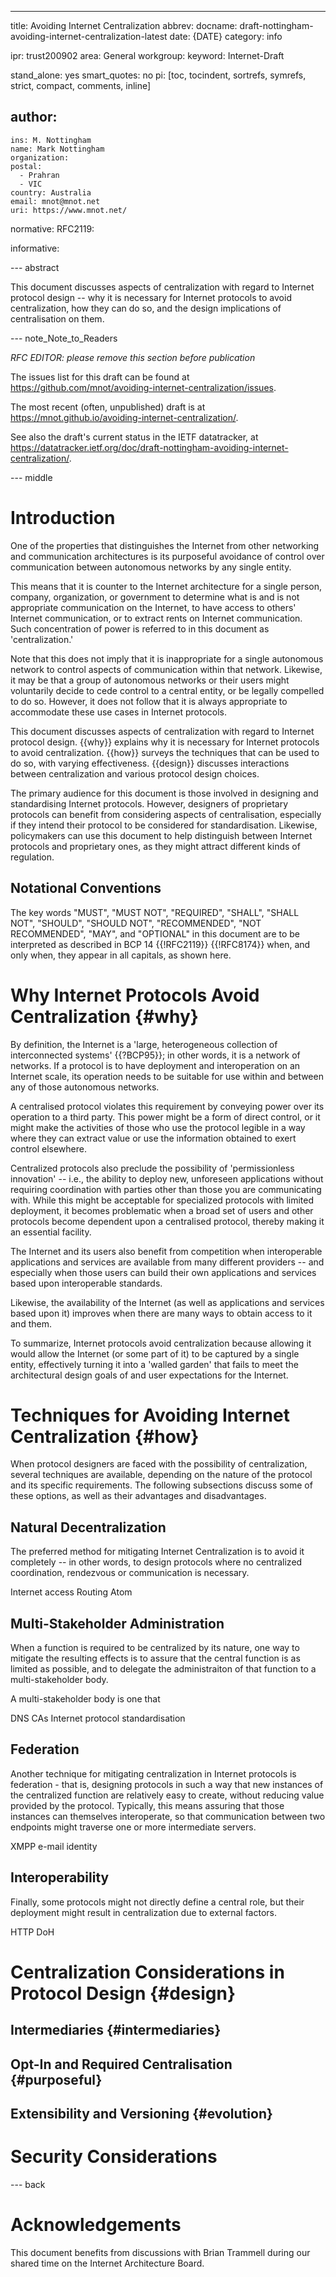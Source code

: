 ---
title: Avoiding Internet Centralization
abbrev:
docname: draft-nottingham-avoiding-internet-centralization-latest
date: {DATE}
category: info

ipr: trust200902
area: General
workgroup:
keyword: Internet-Draft

stand_alone: yes
smart_quotes: no
pi: [toc, tocindent, sortrefs, symrefs, strict, compact, comments, inline]

author:
 -
    ins: M. Nottingham
    name: Mark Nottingham
    organization:
    postal:
      - Prahran
      - VIC
    country: Australia
    email: mnot@mnot.net
    uri: https://www.mnot.net/

normative:
  RFC2119:

informative:


--- abstract

This document discusses aspects of centralization with regard to Internet protocol design -- why it is necessary for Internet protocols to avoid centralization, how they can do so, and the design implications of centralisation on them.


--- note_Note_to_Readers

*RFC EDITOR: please remove this section before publication*

The issues list for this draft can be found at <https://github.com/mnot/avoiding-internet-centralization/issues>.

The most recent (often, unpublished) draft is at <https://mnot.github.io/avoiding-internet-centralization/>.

See also the draft's current status in the IETF datatracker, at
<https://datatracker.ietf.org/doc/draft-nottingham-avoiding-internet-centralization/>.

--- middle

# Introduction

One of the properties that distinguishes the Internet from other networking and communication architectures is its purposeful avoidance of control over communication between autonomous networks by any single entity.

This means that it is counter to the Internet architecture for a single person, company, organization, or government to determine what is and is not appropriate communication on the Internet, to have access to others' Internet communication, or to extract rents on Internet communication. Such concentration of power is referred to in this document as 'centralization.'

Note that this does not imply that it is inappropriate for a single autonomous network to control aspects of communication within that network. Likewise, it may be that a group of autonomous networks or their users might voluntarily decide to cede control to a central entity, or be legally compelled to do so. However, it does not follow that it is always appropriate to accommodate these use cases in Internet protocols.

This document discusses aspects of centralization with regard to Internet protocol design. {{why}} explains why it is necessary for Internet protocols to avoid centralization. {{how}} surveys the techniques that can be used to do so, with varying effectiveness. {{design}} discusses interactions between centralization and various protocol design choices.

The primary audience for this document is those involved in designing and standardising Internet protocols. However, designers of proprietary protocols can benefit from considering aspects of centralisation, especially if they intend their protocol to be considered for standardisation. Likewise, policymakers can use this document to help distinguish between Internet protocols and proprietary ones, as they might attract different kinds of regulation.


## Notational Conventions

The key words "MUST", "MUST NOT", "REQUIRED", "SHALL", "SHALL NOT", "SHOULD", "SHOULD NOT",
"RECOMMENDED", "NOT RECOMMENDED", "MAY", and "OPTIONAL" in this document are to be interpreted as
described in BCP 14 {{!RFC2119}} {{!RFC8174}} when, and only when, they appear in all capitals, as
shown here.


# Why Internet Protocols Avoid Centralization {#why}

By definition, the Internet is a 'large, heterogeneous collection of interconnected systems' {{?BCP95}}; in other words, it is a network of networks. If a protocol is to have deployment and interoperation on an Internet scale, its operation needs to be suitable for use within and between any of those autonomous networks.

A centralised protocol violates this requirement by conveying power over its operation to a third party. This power might be a form of direct control, or it might make the activities of those who use the protocol legible in a way where they can extract value or use the information obtained to exert control elsewhere.

Centralized protocols also preclude the possibility of 'permissionless innovation' -- i.e., the ability to deploy new, unforeseen applications without requiring coordination with parties other than those you are communicating with. While this might be acceptable for specialized protocols with limited deployment, it becomes problematic when a broad set of users and other protocols become dependent upon a centralised protocol, thereby making it an essential facility.

The Internet and its users also benefit from competition when interoperable applications and services are available from many different providers -- and especially when those users can build their own applications and services based upon interoperable standards.

Likewise, the availability of the Internet (as well as applications and services based upon it) improves when there are many ways to obtain access to it and them.

To summarize, Internet protocols avoid centralization because allowing it would allow the Internet (or some part of it) to be captured by a single entity, effectively turning it into a 'walled garden' that fails to meet the architectural design goals of and user expectations for the Internet.


# Techniques for Avoiding Internet Centralization {#how}

When protocol designers are faced with the possibility of centralization, several techniques are available, depending on the nature of the protocol and its specific requirements. The following subsections discuss some of these options, as well as their advantages and disadvantages.


## Natural Decentralization

The preferred method for mitigating Internet Centralization is to avoid it completely -- in other words, to design protocols where no centralized coordination, rendezvous or communication is necessary.

Internet access
Routing
Atom

## Multi-Stakeholder Administration

When a function is required to be centralized by its nature, one way to mitigate the resulting effects is to assure that the central function is as limited as possible, and to delegate the administraiton of that function to a multi-stakeholder body.

A multi-stakeholder body is one that

DNS
CAs
Internet protocol standardisation

## Federation

Another technique for mitigating centralization in Internet protocols is federation - that is, designing protocols in such a way that new instances of the centralized function are relatively easy to create, without reducing value provided by the protocol. Typically, this means assuring that those instances can themselves interoperate, so that communication between two endpoints might traverse one or more intermediate servers.

XMPP
e-mail
identity

## Interoperability

Finally, some protocols might not directly define a central role, but their deployment might result in centralization due to external factors.

HTTP
DoH


# Centralization Considerations in Protocol Design {#design}

## Intermediaries {#intermediaries}


## Opt-In and Required Centralisation {#purposeful}


## Extensibility and Versioning {#evolution}


# Security Considerations


--- back


# Acknowledgements

This document benefits from discussions with Brian Trammell during our shared time on the Internet Architecture Board.
